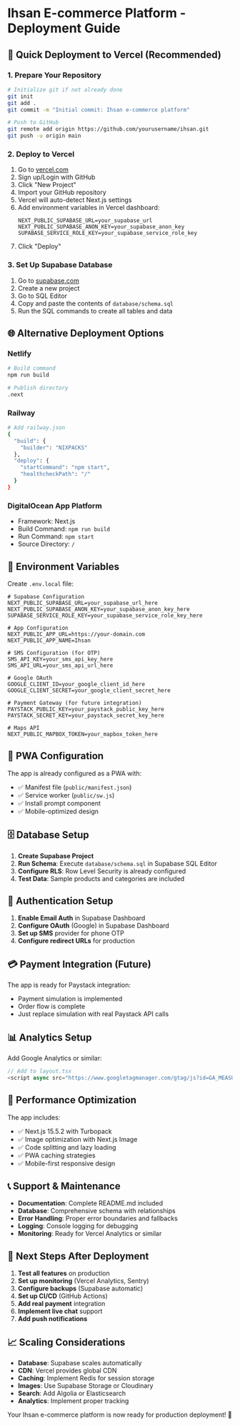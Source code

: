 # Ihsan E-commerce Platform - Deployment Guide

## 🚀 Quick Deployment to Vercel (Recommended)

### 1. Prepare Your Repository
```bash
# Initialize git if not already done
git init
git add .
git commit -m "Initial commit: Ihsan e-commerce platform"

# Push to GitHub
git remote add origin https://github.com/yourusername/ihsan.git
git push -u origin main
```

### 2. Deploy to Vercel
1. Go to [vercel.com](https://vercel.com)
2. Sign up/Login with GitHub
3. Click "New Project"
4. Import your GitHub repository
5. Vercel will auto-detect Next.js settings
6. Add environment variables in Vercel dashboard:
   ```
   NEXT_PUBLIC_SUPABASE_URL=your_supabase_url
   NEXT_PUBLIC_SUPABASE_ANON_KEY=your_supabase_anon_key
   SUPABASE_SERVICE_ROLE_KEY=your_supabase_service_role_key
   ```
7. Click "Deploy"

### 3. Set Up Supabase Database
1. Go to [supabase.com](https://supabase.com)
2. Create a new project
3. Go to SQL Editor
4. Copy and paste the contents of `database/schema.sql`
5. Run the SQL commands to create all tables and data

## 🌐 Alternative Deployment Options

### Netlify
```bash
# Build command
npm run build

# Publish directory
.next
```

### Railway
```bash
# Add railway.json
{
  "build": {
    "builder": "NIXPACKS"
  },
  "deploy": {
    "startCommand": "npm start",
    "healthcheckPath": "/"
  }
}
```

### DigitalOcean App Platform
- Framework: Next.js
- Build Command: `npm run build`
- Run Command: `npm start`
- Source Directory: `/`

## 🔧 Environment Variables

Create `.env.local` file:
```env
# Supabase Configuration
NEXT_PUBLIC_SUPABASE_URL=your_supabase_url_here
NEXT_PUBLIC_SUPABASE_ANON_KEY=your_supabase_anon_key_here
SUPABASE_SERVICE_ROLE_KEY=your_supabase_service_role_key_here

# App Configuration
NEXT_PUBLIC_APP_URL=https://your-domain.com
NEXT_PUBLIC_APP_NAME=Ihsan

# SMS Configuration (for OTP)
SMS_API_KEY=your_sms_api_key_here
SMS_API_URL=your_sms_api_url_here

# Google OAuth
GOOGLE_CLIENT_ID=your_google_client_id_here
GOOGLE_CLIENT_SECRET=your_google_client_secret_here

# Payment Gateway (for future integration)
PAYSTACK_PUBLIC_KEY=your_paystack_public_key_here
PAYSTACK_SECRET_KEY=your_paystack_secret_key_here

# Maps API
NEXT_PUBLIC_MAPBOX_TOKEN=your_mapbox_token_here
```

## 📱 PWA Configuration

The app is already configured as a PWA with:
- ✅ Manifest file (`public/manifest.json`)
- ✅ Service worker (`public/sw.js`)
- ✅ Install prompt component
- ✅ Mobile-optimized design

## 🗄️ Database Setup

1. **Create Supabase Project**
2. **Run Schema**: Execute `database/schema.sql` in Supabase SQL Editor
3. **Configure RLS**: Row Level Security is already configured
4. **Test Data**: Sample products and categories are included

## 🔐 Authentication Setup

1. **Enable Email Auth** in Supabase Dashboard
2. **Configure OAuth** (Google) in Supabase Dashboard
3. **Set up SMS** provider for phone OTP
4. **Configure redirect URLs** for production

## 💳 Payment Integration (Future)

The app is ready for Paystack integration:
- Payment simulation is implemented
- Order flow is complete
- Just replace simulation with real Paystack API calls

## 📊 Analytics Setup

Add Google Analytics or similar:
```javascript
// Add to layout.tsx
<script async src="https://www.googletagmanager.com/gtag/js?id=GA_MEASUREMENT_ID"></script>
```

## 🚀 Performance Optimization

The app includes:
- ✅ Next.js 15.5.2 with Turbopack
- ✅ Image optimization with Next.js Image
- ✅ Code splitting and lazy loading
- ✅ PWA caching strategies
- ✅ Mobile-first responsive design

## 📞 Support & Maintenance

- **Documentation**: Complete README.md included
- **Database**: Comprehensive schema with relationships
- **Error Handling**: Proper error boundaries and fallbacks
- **Logging**: Console logging for debugging
- **Monitoring**: Ready for Vercel Analytics or similar

## 🎯 Next Steps After Deployment

1. **Test all features** on production
2. **Set up monitoring** (Vercel Analytics, Sentry)
3. **Configure backups** (Supabase automatic)
4. **Set up CI/CD** (GitHub Actions)
5. **Add real payment** integration
6. **Implement live chat** support
7. **Add push notifications**

## 📈 Scaling Considerations

- **Database**: Supabase scales automatically
- **CDN**: Vercel provides global CDN
- **Caching**: Implement Redis for session storage
- **Images**: Use Supabase Storage or Cloudinary
- **Search**: Add Algolia or Elasticsearch
- **Analytics**: Implement proper tracking

Your Ihsan e-commerce platform is now ready for production deployment! 🎉
